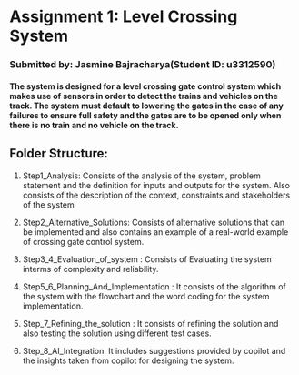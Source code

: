 # Assignment 1: Level Crossing System

### Submitted by: Jasmine Bajracharya(Student ID: u3312590)

#### The system is designed for a level crossing gate control system which makes use of sensors in order to detect the trains and vehicles on the track. The system must default to lowering the gates in the case of any failures to ensure full safety and the gates are to be opened only when there is no train and no vehicle on the track.

## Folder Structure:

1. Step1_Analysis: Consists of the analysis of the system, problem statement and the definition for inputs and outputs for the system. Also consists of the description of the context, constraints and stakeholders of the system

2. Step2_Alternative_Solutions: Consists of alternative solutions that can be implemented and also contains an example of a real-world example of crossing gate control system.

3. Step3_4_Evaluation_of_system : Consists of Evaluating the system interms of complexity and reliability.

4. Step5_6_Planning_And_Implementation : It consists of the algorithm of the system with the flowchart and the word coding for the system implementation.

5. Step_7_Refining_the_solution : It consists of refining the solution and also testing the solution using different test cases.

6. Step_8_AI_Integration: It includes suggestions provided by copilot and the insights taken from copilot for designing the system.
